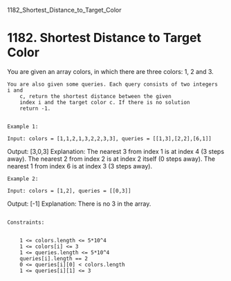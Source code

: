 1182_Shortest_Distance_to_Target_Color
# 1182. Shortest Distance to Target Color

You are given an array colors, in which there are three colors: 1,
        2 and 3.

    You are also given some queries. Each query consists of two integers i and
        c, return the shortest distance between the given
        index i and the target color c. If there is no solution
        return -1.

     
    Example 1:

    Input: colors = [1,1,2,1,3,2,2,3,3], queries = [[1,3],[2,2],[6,1]]
Output: [3,0,3]
Explanation: 
The nearest 3 from index 1 is at index 4 (3 steps away).
The nearest 2 from index 2 is at index 2 itself (0 steps away).
The nearest 1 from index 6 is at index 3 (3 steps away).

    Example 2:

    Input: colors = [1,2], queries = [[0,3]]
Output: [-1]
Explanation: There is no 3 in the array.

     
    Constraints:

    
        1 <= colors.length <= 5*10^4
        1 <= colors[i] <= 3
        1 <= queries.length <= 5*10^4
        queries[i].length == 2
        0 <= queries[i][0] < colors.length
        1 <= queries[i][1] <= 3